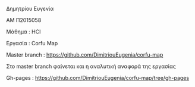 Δημητρίου Ευγενία

ΑΜ Π2015058

Μάθημα : HCI 

Εργασία : Corfu Map

Master branch : https://github.com/DimitriouEugenia/corfu-map

Στο master branch φαίνεται και η αναλυτική αναφορά της εργασίας

Gh-pages : https://github.com/DimitriouEugenia/corfu-map/tree/gh-pages

